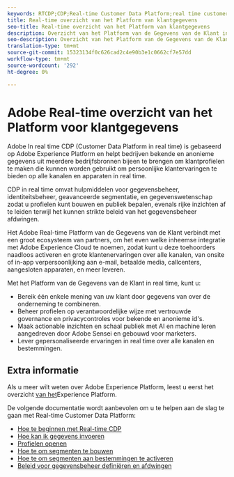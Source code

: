 ```yaml
---
keywords: RTCDP;CDP;Real-time Customer Data Platform;real time customer data platform;real time cdp;cdp
title: Real-time overzicht van het Platform van klantgegevens
seo-title: Real-time overzicht van het Platform van klantgegevens
description: Overzicht van het Platform van de Gegevens van de Klant in real time
seo-description: Overzicht van het Platform van de Gegevens van de Klant in real time
translation-type: tm+mt
source-git-commit: 15323134f0c626cad2c4e90b3e1c0662cf7e57dd
workflow-type: tm+mt
source-wordcount: '292'
ht-degree: 0%

---
```



# Adobe Real-time overzicht van het Platform voor klantgegevens

Adobe In real time CDP (Customer Data Platform in real time) is gebaseerd op Adobe Experience Platform en helpt bedrijven bekende en anonieme gegevens uit meerdere bedrijfsbronnen bijeen te brengen om klantprofielen te maken die kunnen worden gebruikt om persoonlijke klantervaringen te bieden op alle kanalen en apparaten in real time.

CDP in real time omvat hulpmiddelen voor gegevensbeheer, identiteitsbeheer, geavanceerde segmentatie, en gegevenswetenschap zodat u profielen kunt bouwen en publiek bepalen, evenals rijke inzichten af te leiden terwijl het kunnen strikte beleid van het gegevensbeheer afdwingen.

Het Adobe Real-time Platform van de Gegevens van de Klant verbindt met een groot ecosysteem van partners, om het even welke inheemse integratie met Adobe Experience Cloud te noemen, zodat kunt u deze toehoorders naadloos activeren en grote klantenervaringen over alle kanalen, van onsite of in-app verpersoonlijking aan e-mail, betaalde media, callcenters, aangesloten apparaten, en meer leveren.

Met het Platform van de Gegevens van de Klant in real time, kunt u:

* Bereik één enkele mening van uw klant door gegevens van over de onderneming te combineren.
* Beheer profielen op verantwoordelijke wijze met vertrouwde governance en privacycontroles voor bekende en anonieme id&#39;s.
* Maak actionable inzichten en schaal publiek met AI en machine leren aangedreven door Adobe Sensei en gebouwd voor marketers.
* Lever gepersonaliseerde ervaringen in real time over alle kanalen en bestemmingen.

## Extra informatie

Als u meer wilt weten over Adobe Experience Platform, leest u eerst het overzicht [van het](../landing/home.md)Experience Platform.

De volgende documentatie wordt aanbevolen om u te helpen aan de slag te gaan met Real-time Customer Data Platform:

* [Hoe te beginnen met Real-time CDP](get-started.md)
* [Hoe kan ik gegevens invoeren](sources/sources-overview.md)
* [Profielen openen](profile/profile-overview.md)
* [Hoe te om segmenten te bouwen](segmentation/segmentation-overview.md)
* [Hoe te om segmenten aan bestemmingen te activeren](destinations/activate-destinations.md)
* [Beleid voor gegevensbeheer definiëren en afdwingen](privacy/data-governance-overview.md)
